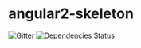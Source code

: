 # angular2-skeleton

[![Gitter](https://badges.gitter.im/Join%20Chat.svg)](https://gitter.im/gillbeits/angular2-skeleton?utm_source=badge&utm_medium=badge&utm_campaign=pr-badge&utm_content=badge)
[![Dependencies Status](https://david-dm.org/gillbeits/angular2-skeleton.png)](https://david-dm.org/gillbeits/angular2-skeleton)